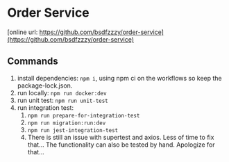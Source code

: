# Order Service

[online url: https://github.com/bsdfzzzy/order-service](https://github.com/bsdfzzzy/order-service)

## Commands

1. install dependencies: `npm i`, using npm ci on the workflows so keep the package-lock.json.
2. run locally: `npm run docker:dev`
3. run unit test: `npm run unit-test`
4. run integration test:
   1. `npm run prepare-for-integration-test`
   2. `npm run migration:run:dev`
   3. `npm run jest-integration-test`
   4. There is still an issue with supertest and axios. Less of time to fix that... The functionality can also be tested by hand. Apologize for that...
